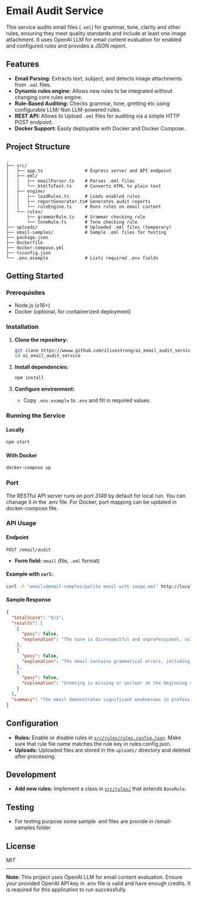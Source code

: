 # Email Audit Service

This service audits email files (`.eml`) for grammar, tone, clarity and other rules, ensuring they meet quality standards and include at least one image attachment. It uses OpenAI LLM for email content evaluation for enabled and configured rules and provides a JSON report.

## Features

- **Email Parsing:** Extracts text, subject, and detects image attachments from `.eml` files.
- **Dynamic rules engine:** Allows new rules to be integrated without changing core rules engine.
- **Rule-Based Auditing:** Checks grammar, tone, gretting etc using configurable LLM/ Non LLM-powered rules.
- **REST API:** Allows to Upload `.eml` files for auditing via a simple HTTP POST endpoint.
- **Docker Support:** Easily deployable with Docker and Docker Compose.

## Project Structure

```
.
├── src/
│   ├── app.ts                # Express server and API endpoint
│   ├── eml/
│   │   ├── emailParser.ts    # Parses .eml files
│   │   └── htmlToText.ts     # Converts HTML to plain text
│   ├── engine/
│   │   ├── loadRules.ts      # Loads enabled rules
│   │   ├── reportGenerator.ts# Generates audit reports
│   │   └── ruleEngine.ts     # Runs rules on email content
│   └── rules/
│       ├── grammarRule.ts    # Grammar checking rule
│       └── toneRule.ts       # Tone checking rule
├── uploads/                  # Uploaded .eml files (temporary)
├── email-samples/            # Sample .eml files for testing
├── package.json
├── Dockerfile
├── docker-compose.yml
├── tsconfig.json
└── .env.example              # Lists required .env fields
```

## Getting Started

### Prerequisites

- Node.js (v16+)
- Docker (optional, for containerized deployment)

### Installation

1. **Clone the repository:**

   ```sh
   git clone https://wwww.github.com/ilivestrong/ai_email_audit_service
   cd ai_email_audit_service
   ```

2. **Install dependencies:**

   ```sh
   npm install
   ```

3. **Configure environment:**
   - Copy `.env.example` to `.env` and fill in required values.

### Running the Service

#### Locally

```sh
npm start
```

#### With Docker

```sh
docker-compose up
```

### Port

The RESTful API server runs on port _3149_ by default for local run. You can chanage it in the .env file. For Docker, port mapping can be updated in docker-compose file.

### API Usage

#### Endpoint

`POST /email/audit`

- **Form field:** `email` (file, `.eml` format)

#### Example with `curl`:

```sh
curl -F "email=@email-samples/polite email with image.eml" http://localhost:3149/email/audit
```

#### Sample Response

```json
{
  "totalScore": "0/3",
  "results": [
    {
      "pass": false,
      "explanation": "The tone is disrespectful and unprofessional, using insults and harsh language."
    },
    {
      "pass": false,
      "explanation": "The email contains grammatical errors, including improper sentence structure, missing auxiliary verbs, and punctuation issues."
    },
    {
      "pass": false,
      "explanation": "Greeting is missing or unclear at the beginning of the email."
    }
  ],
  "summary": "The email demonstrates significant weaknesses in professionalism and tone, with disrespectful language. It also contains grammatical errors and lacks a proper greeting. Improvements should focus on adopting a respectful tone, correcting grammatical issues, and including a clear greeting at the start."
}
```

## Configuration

- **Rules:** Enable or disable rules in [`src/rules/rules.config.json`](src/rules/rules.config.json). Make sure that rule file name
  matches the rule key in rules.config.json.
- **Uploads:** Uploaded files are stored in the `uploads/` directory and deleted after processing.

## Development

- **Add new rules:** Implement a class in [`src/rules/`](src/rules/) that extends `BaseRule`.

## Testing

- For testing purpose some sample .eml files are provide in /email-samples folder

## License

MIT

---

**Note:** This project uses OpenAI LLM for email content evaluation. Ensure your provided OpenAI API key in .env file is valid and have enough credits. It is required for this application to run successfully.
